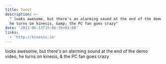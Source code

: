 ```yaml
---
title: Tweet
description: >-
  " looks awesome, but there's an alarming sound at the end of the demo video,
  he turns on kinesis, &amp; the PC fan goes crazy"
date: '2012-06-13T15:06:35+01:00'
links:
  - 'http://kinesis.io'
---
```

 looks awesome, but there's an alarming sound at the end of the demo video, he turns on kinesis, &amp; the PC fan goes crazy
